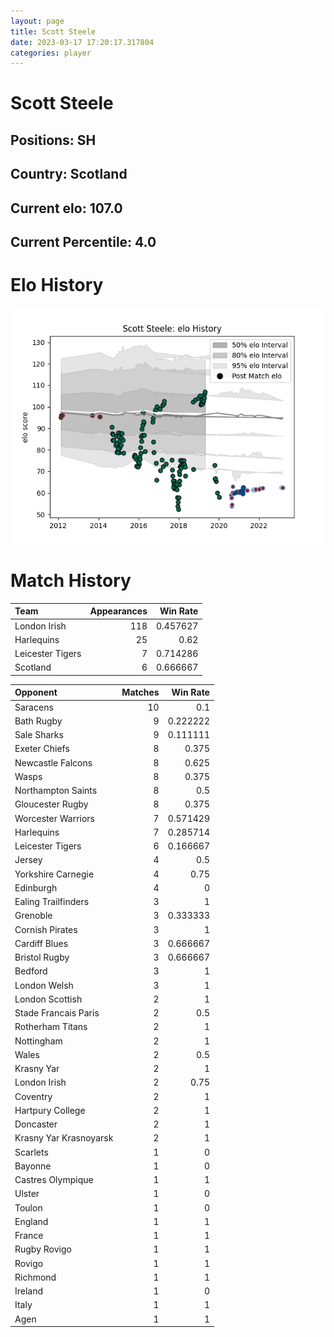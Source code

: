 ```yaml
---  
layout: page  
title: Scott Steele  
date: 2023-03-17 17:20:17.317804  
categories: player  
---
```

# Scott Steele

## Positions: SH

## Country: Scotland

## Current elo: 107.0

## Current Percentile: 4.0

# Elo History


![elo history](history_ScottSteele.png)
# Match History


| Team             |   Appearances |   Win Rate |
|:-----------------|--------------:|-----------:|
| London Irish     |           118 |   0.457627 |
| Harlequins       |            25 |   0.62     |
| Leicester Tigers |             7 |   0.714286 |
| Scotland         |             6 |   0.666667 |

| Opponent               |   Matches |   Win Rate |
|:-----------------------|----------:|-----------:|
| Saracens               |        10 |   0.1      |
| Bath Rugby             |         9 |   0.222222 |
| Sale Sharks            |         9 |   0.111111 |
| Exeter Chiefs          |         8 |   0.375    |
| Newcastle Falcons      |         8 |   0.625    |
| Wasps                  |         8 |   0.375    |
| Northampton Saints     |         8 |   0.5      |
| Gloucester Rugby       |         8 |   0.375    |
| Worcester Warriors     |         7 |   0.571429 |
| Harlequins             |         7 |   0.285714 |
| Leicester Tigers       |         6 |   0.166667 |
| Jersey                 |         4 |   0.5      |
| Yorkshire Carnegie     |         4 |   0.75     |
| Edinburgh              |         4 |   0        |
| Ealing Trailfinders    |         3 |   1        |
| Grenoble               |         3 |   0.333333 |
| Cornish Pirates        |         3 |   1        |
| Cardiff Blues          |         3 |   0.666667 |
| Bristol Rugby          |         3 |   0.666667 |
| Bedford                |         3 |   1        |
| London Welsh           |         3 |   1        |
| London Scottish        |         2 |   1        |
| Stade Francais Paris   |         2 |   0.5      |
| Rotherham Titans       |         2 |   1        |
| Nottingham             |         2 |   1        |
| Wales                  |         2 |   0.5      |
| Krasny Yar             |         2 |   1        |
| London Irish           |         2 |   0.75     |
| Coventry               |         2 |   1        |
| Hartpury College       |         2 |   1        |
| Doncaster              |         2 |   1        |
| Krasny Yar Krasnoyarsk |         2 |   1        |
| Scarlets               |         1 |   0        |
| Bayonne                |         1 |   0        |
| Castres Olympique      |         1 |   1        |
| Ulster                 |         1 |   0        |
| Toulon                 |         1 |   0        |
| England                |         1 |   1        |
| France                 |         1 |   1        |
| Rugby Rovigo           |         1 |   1        |
| Rovigo                 |         1 |   1        |
| Richmond               |         1 |   1        |
| Ireland                |         1 |   0        |
| Italy                  |         1 |   1        |
| Agen                   |         1 |   1        |